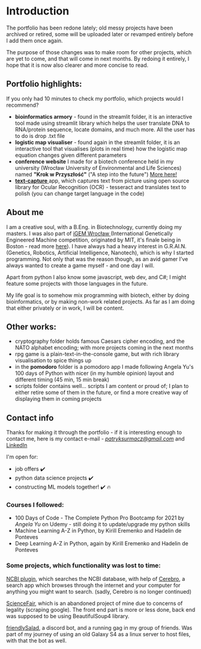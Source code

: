 # Introduction

The portfolio has been redone lately; old messy projects have been archived or retired, some will be uploaded later or revamped entirely before I add them once again. 

The purpose of those changes was to make room for other projects, which are yet to come, and that will come in next months. By redoing it entirely, I hope that it is now also clearer and more concise to read.

## Portfolio highlights:

If you only had 10 minutes to check my portfolio, which projects would I recommend? 
- **bioinformatics armory** - found in the streamlit folder, it is an interactive tool made using streamlit library which helps the user translate DNA to RNA/protein sequence, locate domains, and much more. All the user has to do is drop .txt file
- **logistic map visualiser** - found again in the streamlit folder, it is an interactive tool that visualises (plots in real time) how the logistic map equation changes given different parameters
- **conference website** I made for a biotech conference held in my university (Wrocław University of Environmental and Life Sciences) named **"Krok w Przyszłość"** ("A step into the future") <a href="https://www.facebook.com/Og%C3%B3lnopolska-Konferencja-Biotechnologiczna-Krok-w-przysz%C5%82o%C5%9B%C4%87-2081177618632303/">More here!</a>
- <a href="https://github.com/Scimoose/text-capture">**text-capture** </a> app, which captures text from picture using open source library for Ocular Recognition (OCR) - tesseract and translates text to polish (you can change target language in the code)

## About me

I am a creative soul, with a B.Eng. in Biotechnology, currently doing my masters. I was also part of <a href="https://2019.igem.org/Team:Wroclaw">iGEM Wrocław </a>(International Genetically Engineered Machine competition, originated by MIT, it's finale being in Boston - read more <a href="https://en.wikipedia.org/wiki/International_Genetically_Engineered_Machine">here</a>). I have always had a heavy interest in G.R.AI.N. (Genetics, Robotics, Artificial Intelligence, Nanotech), which is why I started programming. Not only that was the reason though, as an avid gamer I’ve always wanted to create a game myself - and one day I will.

Apart from python I also know some javascript, web dev, and C#; I might feature some projects with those languages in the future.

My life goal is to somehow mix programming with biotech, either by doing bioinformatics, or by making non-work related projects. As far as I am doing that either privately or in work, I will be content.

## Other works:
- cryptography folder holds famous Caesars cipher encoding, and the NATO alphabet encoding; with more projects coming in the next months
- rpg game is a plain-text-in-the-console game, but with rich library visualisation to spice things up
- in the **pomodoro** folder is a pomodoro app I made following Angela Yu's 100 days of Python with nicer (in my humble opinion) layout and different timing (45 min, 15 min break)
- scripts folder contains well… scripts I am content or proud of; I plan to either retire some of them in the future, or find a more creative way of displaying them in coming projects

## Contact info
Thanks for making it through the portfolio - if it is interesting enough to contact me, here is my contact e-mail - <i>patryksurmacz@gmail.com</i> and <a href="https://www.linkedin.com/in/patryk-surmacz-011482181/">LinkedIn </a>

I'm open for:
- job offers :heavy_check_mark:
- python data science projects :heavy_check_mark:
- constructing ML models together! :heavy_check_mark: :fire:

### Courses I followed:
- 100 Days of Code - The Complete Python Pro Bootcamp for 2021 by *Angela Yu* on Udemy - still doing it to update/upgrade my python skills
- Machine Learning A-Z in Python, by Kirill Eremenko and Hadelin de Ponteves
- Deep Learning A-Z in Python, again by Kirill Eremenko and Hadelin de Ponteves

### Some projects, which functionality was lost to time:

<a href="https://github.com/Scimoose/cerebro-ncbi-plugin">NCBI plugin</a>, which searches the NCBI database, with help of <a href="https://github.com/KELiON/cerebro">Cerebro</a>, a search app which browses through the internet and your computer for anything you might want to search. (sadly, Cerebro is no longer continued)

<a href="https://github.com/Scimoose/sciencefair">ScienceFair</a>, which is an abandoned project of mine due to concerns of legality (scraping google). The front end part is more or less done, back end was supposed to be using BeautifulSoup4 library. 

<a href="https://github.com/Scimoose/friendlySalad">friendlySalad</a>, a discord bot, and a running gag in my group of friends. Was part of my journey of using an old Galaxy S4 as a linux server to host files, with that the bot as well.

